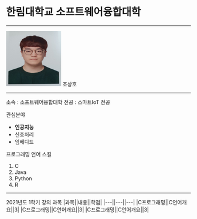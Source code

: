 # 한림대학교 소프트웨어융합대학
---
<img src=증명사진.png height=150 width=150>
조상호

---

소속 : 소프트웨어융합대학
전공 : 스마트IoT 전공

관심분야   
* **인공지능**
* 신호처리
* 임베디드

프로그래밍 언어 스킬   
1. C
2. Java
3. Python
4. R


---------------------------

2021년도 1학기 강의 과목
|과목||내용||학점|
|---||---||---|
|C프로그래밍||C언어개요||3|
|C프로그래밍||C언어개요||3|
|C프로그래밍||C언어개요||3|
